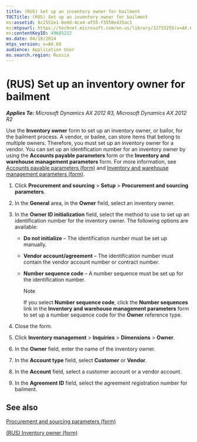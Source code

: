 ```yaml
---
title: (RUS) Set up an inventory owner for bailment
TOCTitle: (RUS) Set up an inventory owner for bailment
ms:assetid: 8c2551e1-0edd-4ca4-af55-f3558e435ac1
ms:mtpsurl: https://technet.microsoft.com/en-us/library/JJ733255(v=AX.60)
ms:contentKeyID: 49685222
ms.date: 04/18/2014
mtps_version: v=AX.60
audience: Application User
ms.search.region: Russia
---
```


# (RUS) Set up an inventory owner for bailment 


_**Applies To:** Microsoft Dynamics AX 2012 R3, Microsoft Dynamics AX 2012 R2_

Use the **Inventory owner** form to set up an inventory owner, or bailor, for the bailment process. A vendor, or bailee, can store items that belong to multiple owners. Therefore, you must set up an inventory owner for a vendor. You can set up an identification number for an inventory owner by using the **Accounts payable parameters** form or the **Inventory and warehouse management parameters** form. For more information, see [Accounts payable parameters (form)](https://technet.microsoft.com/en-us/library/aa596348\(v=ax.60\)) and [Inventory and warehouse management parameters (form)](https://technet.microsoft.com/en-us/library/aa587658\(v=ax.60\)).

1.  Click **Procurement and sourcing** \> **Setup** \> **Procurement and sourcing parameters**.

2.  In the **General** area, in the **Owner** field, select an inventory owner.

3.  In the **Owner ID initialization** field, select the method to use to set up an identification number for the inventory owner. The following options are available:
    
      - **Do not initialize** – The identification number must be set up manually.
    
      - **Vendor account/agreement** – The identification number must contain the vendor account number or contract number.
    
      - **Number sequence code** – A number sequence must be set up for the identification number.
        

        > [!NOTE]
        > <P>If you select <STRONG>Number sequence code</STRONG>, click the <STRONG>Number sequences</STRONG> link in the <STRONG>Inventory and warehouse management parameters</STRONG> form to set up a number sequence code for the <STRONG>Owner</STRONG> reference type.</P>



4.  Close the form.

5.  Click **Inventory management** \> **Inquiries** \> **Dimensions** \> **Owner**.

6.  In the **Owner** field, enter the name of the inventory owner.

7.  In the **Account type** field, select **Customer** or **Vendor**.

8.  In the **Account** field, select a customer account or a vendor account.

9.  In the **Agreement ID** field, select the agreement registration number for bailment.

## See also

[Procurement and sourcing parameters (form)](https://technet.microsoft.com/en-us/library/hh208706\(v=ax.60\))

[(RUS) Inventory owner (form)](https://technet.microsoft.com/en-us/library/jj678549\(v=ax.60\))

  


